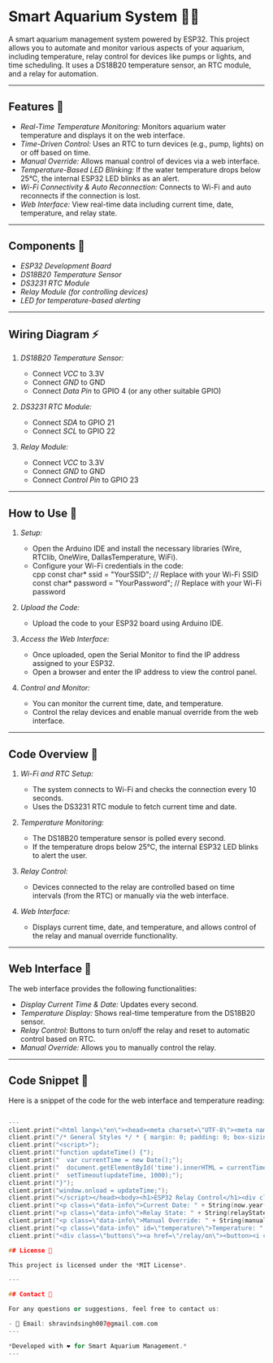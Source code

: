 # Smart Aquarium System 🐠🌿

A smart aquarium management system powered by ESP32. This project allows you to automate and monitor various aspects of your aquarium, including temperature, relay control for devices like pumps or lights, and time scheduling. It uses a DS18B20 temperature sensor, an RTC module, and a relay for automation.

---

## Features 🌟

- *Real-Time Temperature Monitoring:* Monitors aquarium water temperature and displays it on the web interface.
- *Time-Driven Control:* Uses an RTC to turn devices (e.g., pump, lights) on or off based on time.
- *Manual Override:* Allows manual control of devices via a web interface.
- *Temperature-Based LED Blinking:* If the water temperature drops below 25°C, the internal ESP32 LED blinks as an alert.
- *Wi-Fi Connectivity & Auto Reconnection:* Connects to Wi-Fi and auto reconnects if the connection is lost.
- *Web Interface:* View real-time data including current time, date, temperature, and relay state.

---

## Components 🧰

- *ESP32 Development Board*
- *DS18B20 Temperature Sensor*
- *DS3231 RTC Module*
- *Relay Module (for controlling devices)*
- *LED for temperature-based alerting*

---

## Wiring Diagram ⚡

1. *DS18B20 Temperature Sensor:*
   - Connect *VCC* to 3.3V
   - Connect *GND* to GND
   - Connect *Data Pin* to GPIO 4 (or any other suitable GPIO)

2. *DS3231 RTC Module:*
   - Connect *SDA* to GPIO 21
   - Connect *SCL* to GPIO 22

3. *Relay Module:*
   - Connect *VCC* to 3.3V
   - Connect *GND* to GND
   - Connect *Control Pin* to GPIO 23

---

## How to Use 🔧

1. *Setup:*
   - Open the Arduino IDE and install the necessary libraries (Wire, RTClib, OneWire, DallasTemperature, WiFi).
   - Configure your Wi-Fi credentials in the code:  
     cpp
     const char* ssid = "YourSSID";        // Replace with your Wi-Fi SSID
     const char* password = "YourPassword";  // Replace with your Wi-Fi password
     

2. *Upload the Code:*
   - Upload the code to your ESP32 board using Arduino IDE.

3. *Access the Web Interface:*
   - Once uploaded, open the Serial Monitor to find the IP address assigned to your ESP32.
   - Open a browser and enter the IP address to view the control panel.

4. *Control and Monitor:*
   - You can monitor the current time, date, and temperature.
   - Control the relay devices and enable manual override from the web interface.

---

## Code Overview 📑

1. *Wi-Fi and RTC Setup:*
   - The system connects to Wi-Fi and checks the connection every 10 seconds.
   - Uses the DS3231 RTC module to fetch current time and date.
   
2. *Temperature Monitoring:*
   - The DS18B20 temperature sensor is polled every second.
   - If the temperature drops below 25°C, the internal ESP32 LED blinks to alert the user.

3. *Relay Control:*
   - Devices connected to the relay are controlled based on time intervals (from the RTC) or manually via the web interface.

4. *Web Interface:*
   - Displays current time, date, and temperature, and allows control of the relay and manual override functionality.

---

## Web Interface 📱

The web interface provides the following functionalities:

- *Display Current Time & Date:* Updates every second.
- *Temperature Display:* Shows real-time temperature from the DS18B20 sensor.
- *Relay Control:* Buttons to turn on/off the relay and reset to automatic control based on RTC.
- *Manual Override:* Allows you to manually control the relay.

---

## Code Snippet 📜

Here is a snippet of the code for the web interface and temperature reading:

```cpp

---
client.print("<html lang=\"en\"><head><meta charset=\"UTF-8\"><meta name=\"viewport\" content=\"width=device-width, initial-scale=1.0\"><title>ESP32 Relay Control</title><style>");
client.print("/* General Styles */ * { margin: 0; padding: 0; box-sizing: border-box; } body { font-family: 'Arial', sans-serif; background: linear-gradient(135deg, #6e7e88, #4d8b9d); color: #fff; text-align: center; padding: 20px; } h1 { font-size: 3em; margin-bottom: 20px; color: #fff; text-shadow: 2px 2px 5px rgba(0, 0, 0, 0.3); } .content { background-color: rgba(255, 255, 255, 0.2); border-radius: 15px; padding: 30px; margin-bottom: 20px; box-shadow: 0 6px 15px rgba(0, 0, 0, 0.3); } .data-info { font-size: 1.5em; margin: 20px 0; color: #f1f1f1; } .buttons { margin-top: 20px; } button { background-color: #4CAF50; color: white; font-size: 1.3em; padding: 12px 25px; border: none; border-radius: 10px; cursor: pointer; transition: all 0.3s ease; margin: 10px; box-shadow: 0 4px 8px rgba(0, 0, 0, 0.2); } button:hover { background-color: #45a049; box-shadow: 0 6px 12px rgba(0, 0, 0, 0.3); } button:active { transform: scale(0.95); } .icon { font-size: 2em; margin-right: 10px; } @media screen and (max-width: 600px) { h1 { font-size: 2.2em; } .content { padding: 20px; } .data-info { font-size: 1.2em; } button { padding: 12px 20px; font-size: 1.1em; } }</style>");
client.print("<script>");
client.print("function updateTime() {");
client.print("  var currentTime = new Date();");
client.print("  document.getElementById('time').innerHTML = currentTime.getHours() + ':' + (currentTime.getMinutes() < 10 ? '0' : '') + currentTime.getMinutes() + ':' + (currentTime.getSeconds() < 10 ? '0' : '') + currentTime.getSeconds();");
client.print("  setTimeout(updateTime, 1000);");
client.print("}");
client.print("window.onload = updateTime;");
client.print("</script></head><body><h1>ESP32 Relay Control</h1><div class=\"content\"><p class=\"data-info\">Current Time: <span id=\"time\">" + String(now.hour()) + ":" + String(now.minute()) + ":" + String(now.second()) + "</span></p>");
client.print("<p class=\"data-info\">Current Date: " + String(now.year()) + "-" + String(now.month()) + "-" + String(now.day()) + "</p>");
client.print("<p class=\"data-info\">Relay State: " + String(relayState ? "ON" : "OFF") + "</p>");
client.print("<p class=\"data-info\">Manual Override: " + String(manualOverride ? "Enabled" : "Disabled") + "</p>");
client.print("<p class=\"data-info\" id=\"temperature\">Temperature: " + String(temperature) + "°C</p>");
client.print("<div class=\"buttons\"><a href=\"/relay/on\"><button><i class=\"icon\">🔌</i> Turn ON</button></a><a href=\"/relay/off\"><button><i class=\"icon\">❌</i> Turn OFF</button></a><a href=\"/relay/reset\"><button><i class=\"icon\">🔄</i> Reset to RTC Control</button></a></div></div></body></html>");

## License 📜

This project is licensed under the *MIT License*.

---

## Contact 📧

For any questions or suggestions, feel free to contact us:

- 📧 Email: shravindsingh007@gmail.com.com
---

*Developed with ❤ for Smart Aquarium Management.*
---
